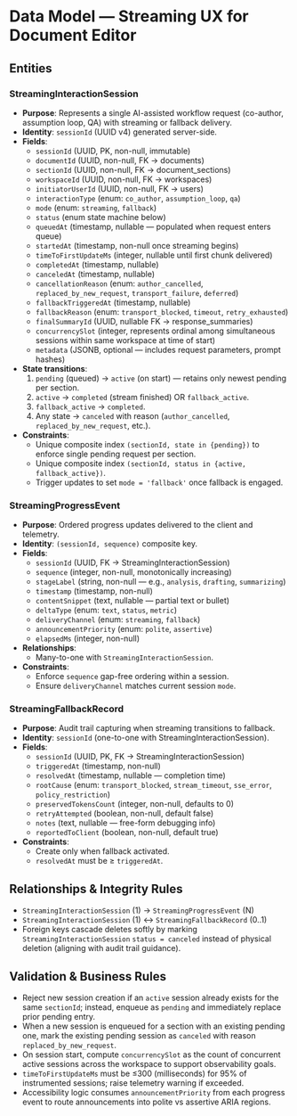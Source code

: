 # Data Model — Streaming UX for Document Editor

## Entities

### StreamingInteractionSession

- **Purpose**: Represents a single AI-assisted workflow request (co-author,
  assumption loop, QA) with streaming or fallback delivery.
- **Identity**: `sessionId` (UUID v4) generated server-side.
- **Fields**:
  - `sessionId` (UUID, PK, non-null, immutable)
  - `documentId` (UUID, non-null, FK → documents)
  - `sectionId` (UUID, non-null, FK → document_sections)
  - `workspaceId` (UUID, non-null, FK → workspaces)
  - `initiatorUserId` (UUID, non-null, FK → users)
  - `interactionType` (enum: `co_author`, `assumption_loop`, `qa`)
  - `mode` (enum: `streaming`, `fallback`)
  - `status` (enum state machine below)
  - `queuedAt` (timestamp, nullable — populated when request enters queue)
  - `startedAt` (timestamp, non-null once streaming begins)
  - `timeToFirstUpdateMs` (integer, nullable until first chunk delivered)
  - `completedAt` (timestamp, nullable)
  - `canceledAt` (timestamp, nullable)
  - `cancellationReason` (enum: `author_cancelled`, `replaced_by_new_request`,
    `transport_failure`, `deferred`)
  - `fallbackTriggeredAt` (timestamp, nullable)
  - `fallbackReason` (enum: `transport_blocked`, `timeout`, `retry_exhausted`)
  - `finalSummaryId` (UUID, nullable FK → response_summaries)
  - `concurrencySlot` (integer, represents ordinal among simultaneous sessions
    within same workspace at time of start)
  - `metadata` (JSONB, optional — includes request parameters, prompt hashes)
- **State transitions**:
  1. `pending` (queued) → `active` (on start) — retains only newest pending per
     section.
  2. `active` → `completed` (stream finished) OR `fallback_active`.
  3. `fallback_active` → `completed`.
  4. Any state → `canceled` with reason (`author_cancelled`,
     `replaced_by_new_request`, etc.).
- **Constraints**:
  - Unique composite index `(sectionId, state in {pending})` to enforce single
    pending request per section.
  - Unique composite index `(sectionId, status in {active, fallback_active})`.
  - Trigger updates to set `mode = 'fallback'` once fallback is engaged.

### StreamingProgressEvent

- **Purpose**: Ordered progress updates delivered to the client and telemetry.
- **Identity**: `(sessionId, sequence)` composite key.
- **Fields**:
  - `sessionId` (UUID, FK → StreamingInteractionSession)
  - `sequence` (integer, non-null, monotonically increasing)
  - `stageLabel` (string, non-null — e.g., `analysis`, `drafting`,
    `summarizing`)
  - `timestamp` (timestamp, non-null)
  - `contentSnippet` (text, nullable — partial text or bullet)
  - `deltaType` (enum: `text`, `status`, `metric`)
  - `deliveryChannel` (enum: `streaming`, `fallback`)
  - `announcementPriority` (enum: `polite`, `assertive`)
  - `elapsedMs` (integer, non-null)
- **Relationships**:
  - Many-to-one with `StreamingInteractionSession`.
- **Constraints**:
  - Enforce `sequence` gap-free ordering within a session.
  - Ensure `deliveryChannel` matches current session `mode`.

### StreamingFallbackRecord

- **Purpose**: Audit trail capturing when streaming transitions to fallback.
- **Identity**: `sessionId` (one-to-one with StreamingInteractionSession).
- **Fields**:
  - `sessionId` (UUID, PK, FK → StreamingInteractionSession)
  - `triggeredAt` (timestamp, non-null)
  - `resolvedAt` (timestamp, nullable — completion time)
  - `rootCause` (enum: `transport_blocked`, `stream_timeout`, `sse_error`,
    `policy_restriction`)
  - `preservedTokensCount` (integer, non-null, defaults to 0)
  - `retryAttempted` (boolean, non-null, default false)
  - `notes` (text, nullable — free-form debugging info)
  - `reportedToClient` (boolean, non-null, default true)
- **Constraints**:
  - Create only when fallback activated.
  - `resolvedAt` must be ≥ `triggeredAt`.

## Relationships & Integrity Rules

- `StreamingInteractionSession` (1) → `StreamingProgressEvent` (N)
- `StreamingInteractionSession` (1) ↔ `StreamingFallbackRecord` (0..1)
- Foreign keys cascade deletes softly by marking `StreamingInteractionSession`
  `status = canceled` instead of physical deletion (aligning with audit trail
  guidance).

## Validation & Business Rules

- Reject new session creation if an `active` session already exists for the same
  `sectionId`; instead, enqueue as `pending` and immediately replace prior
  pending entry.
- When a new session is enqueued for a section with an existing pending one,
  mark the existing pending session as `canceled` with reason
  `replaced_by_new_request`.
- On session start, compute `concurrencySlot` as the count of concurrent active
  sessions across the workspace to support observability goals.
- `timeToFirstUpdateMs` must be ≤300 (milliseconds) for 95% of instrumented
  sessions; raise telemetry warning if exceeded.
- Accessibility logic consumes `announcementPriority` from each progress event
  to route announcements into polite vs assertive ARIA regions.
